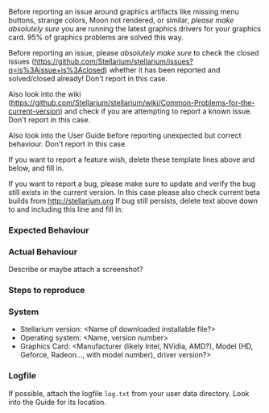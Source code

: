 Before reporting an issue around graphics artifacts like missing menu buttons, strange colors, Moon not rendered, or similar, 
*please make absolutely sure* you are running the latest graphics drivers for your graphics card. 
95% of graphics problems are solved this way.

Before reporting an issue, please *absolutely make sure* to check the closed issues 
(https://github.com/Stellarium/stellarium/issues?q=is%3Aissue+is%3Aclosed) 
whether it has been reported and solved/closed already! Don't report in this case.

Also look into the wiki (https://github.com/Stellarium/stellarium/wiki/Common-Problems-for-the-current-version) 
and check if you are attempting to report a known issue. Don't report in this case.

Also look into the User Guide before reporting unexpected but correct behaviour. Don't report in this case.

If you want to report a feature wish, delete these template lines above and below, and fill in. 

If you want to report a bug, please make sure to update and verify the bug still exists in the current version. 
In this case please also check current beta builds from http://stellarium.org
If bug still persists, delete text above down to and including this line and fill in:

### Expected Behaviour

### Actual Behaviour
Describe or maybe attach a screenshot?

### Steps to reproduce

### System
* Stellarium version: <Name of downloaded installable file?>
* Operating system: <Name, version number>
* Graphics Card: <Manufacturer (likely Intel, NVidia, AMD?), Model (HD, Geforce, Radeon..., with model number), driver version?>

### Logfile 
If possible, attach the logfile `log.txt` from your user data directory. Look into the Guide for its location.
